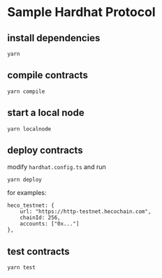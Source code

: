 # Sample Hardhat Protocol
 
## install dependencies
```
yarn
```

## compile contracts
```
yarn compile
```

## start a local node
```
yarn localnode
```

## deploy contracts
modify ```hardhat.config.ts``` and run
```
yarn deploy
```

for examples:
```
heco_testnet: {
    url: "https://http-testnet.hecochain.com",
    chainId: 256,
    accounts: ["0x..."]
},
```

## test contracts
```
yarn test
```